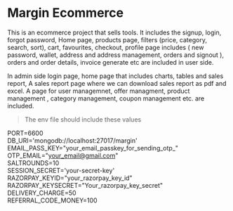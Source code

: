 # Margin Ecommerce

This is an ecommerce project that sells tools. It includes the signup, login, forgot password,  Home page, products page, filters (price, category, search, sort), cart, favourites, checkout, profile page includes ( new password, wallet, address and address management, orders and signout ), orders and order details, invoice generate etc are included in user side. 

In admin side login page, home page that includes charts, tables and sales report, A sales report page where we can download sales report as pdf and excel. A page for user managemnet, offer managment, product management , category management, coupon management etc. are included.



> The env file should include these values 

PORT=6600 <br/>
DB_URI='mongodb://localhost:27017/margin' <br/>
EMAIL_PASS_KEY="your_email_passkey_for_sending_otp_" <br/>
OTP_EMAIL="your_email@gmail.com" <br/>
SALTROUNDS=10 <br/>
SESSION_SECRET='your-secret-key' <br/>
RAZORPAY_KEYID="your_razorpay_key_id" <br/>
RAZORPAY_KEYSECRET="Your_razorpay_key_secret" <br/>
DELIVERY_CHARGE=50 <br/>
REFERRAL_CODE_MONEY=100 <br/>
